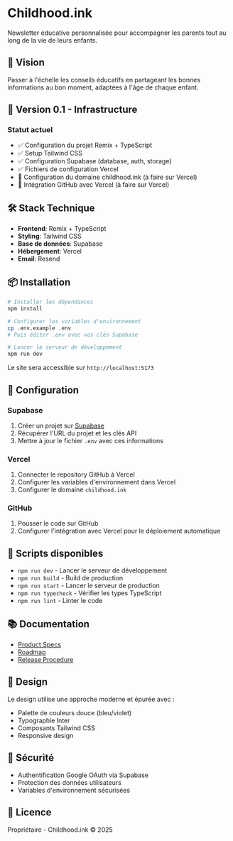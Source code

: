 # Childhood.ink

Newsletter éducative personnalisée pour accompagner les parents tout au long de la vie de leurs enfants.

## 🎯 Vision

Passer à l'échelle les conseils éducatifs en partageant les bonnes informations au bon moment, adaptées à l'âge de chaque enfant.

## 🚀 Version 0.1 - Infrastructure

### Statut actuel
- ✅ Configuration du projet Remix + TypeScript
- ✅ Setup Tailwind CSS
- ✅ Configuration Supabase (database, auth, storage)
- ✅ Fichiers de configuration Vercel
- 📝 Configuration du domaine childhood.ink (à faire sur Vercel)
- 📝 Intégration GitHub avec Vercel (à faire sur Vercel)

## 🛠️ Stack Technique

- **Frontend**: Remix + TypeScript
- **Styling**: Tailwind CSS
- **Base de données**: Supabase
- **Hébergement**: Vercel
- **Email**: Resend

## 📦 Installation

```bash
# Installer les dépendances
npm install

# Configurer les variables d'environnement
cp .env.example .env
# Puis éditer .env avec vos clés Supabase

# Lancer le serveur de développement
npm run dev
```

Le site sera accessible sur `http://localhost:5173`

## 🔧 Configuration

### Supabase

1. Créer un projet sur [Supabase](https://supabase.com)
2. Récupérer l'URL du projet et les clés API
3. Mettre à jour le fichier `.env` avec ces informations

### Vercel

1. Connecter le repository GitHub à Vercel
2. Configurer les variables d'environnement dans Vercel
3. Configurer le domaine `childhood.ink`

### GitHub

1. Pousser le code sur GitHub
2. Configurer l'intégration avec Vercel pour le déploiement automatique

## 📝 Scripts disponibles

- `npm run dev` - Lancer le serveur de développement
- `npm run build` - Build de production
- `npm run start` - Lancer le serveur de production
- `npm run typecheck` - Vérifier les types TypeScript
- `npm run lint` - Linter le code

## 📚 Documentation

- [Product Specs](./Rules/product_specs.md)
- [Roadmap](./Rules/roadmap.md)
- [Release Procedure](./Rules/release_procedure.md)

## 🎨 Design

Le design utilise une approche moderne et épurée avec :
- Palette de couleurs douce (bleu/violet)
- Typographie Inter
- Composants Tailwind CSS
- Responsive design

## 🔐 Sécurité

- Authentification Google OAuth via Supabase
- Protection des données utilisateurs
- Variables d'environnement sécurisées

## 📄 Licence

Propriétaire - Childhood.ink © 2025

